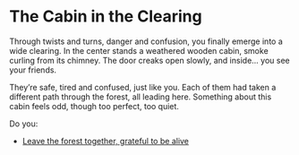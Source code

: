 # The Cabin in the Clearing

Through twists and turns, danger and confusion, you finally emerge into a wide clearing. In the center stands a weathered wooden cabin, smoke curling from its chimney. The door creaks open slowly, and inside... you see your friends.

They’re safe, tired and confused, just like you. Each of them had taken a different path through the forest, all leading here. Something about this cabin feels odd, though too perfect, too quiet.

Do you:
- [Leave the forest together, grateful to be alive](./ending_safe.md)